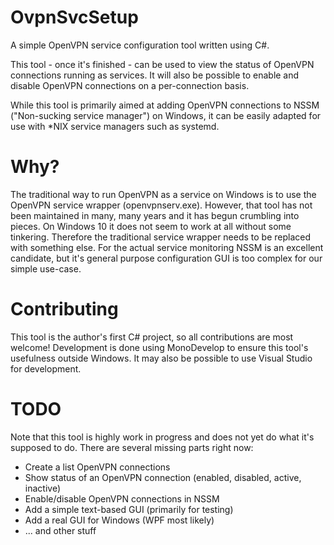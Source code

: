 # OvpnSvcSetup

A simple OpenVPN service configuration tool written using C#.

This tool - once it's finished - can be used to view the status of OpenVPN 
connections running as services. It will also be possible to enable and disable 
OpenVPN connections on a per-connection basis.

While this tool is primarily aimed at adding OpenVPN connections to NSSM 
("Non-sucking service manager") on Windows, it can be easily adapted for use 
with *NIX service managers such as systemd.

# Why?

The traditional way to run OpenVPN as a service on Windows is to use the OpenVPN 
service wrapper (openvpnserv.exe). However, that tool has not been maintained in 
many, many years and it has begun crumbling into pieces. On Windows 10 it does 
not seem to work at all without some tinkering. Therefore the traditional 
service wrapper needs to be replaced with something else. For the actual service 
monitoring NSSM is an excellent candidate, but it's general purpose 
configuration GUI is too complex for our simple use-case.

# Contributing

This tool is the author's first C# project, so all contributions are most 
welcome! Development is done using MonoDevelop to ensure this tool's usefulness 
outside Windows. It may also be possible to use Visual Studio for development.

# TODO

Note that this tool is highly work in progress and does not yet do what it's 
supposed to do. There are several missing parts right now:

* Create a list OpenVPN connections
* Show status of an OpenVPN connection (enabled, disabled, active, inactive)
* Enable/disable OpenVPN connections in NSSM
* Add a simple text-based GUI (primarily for testing)
* Add a real GUI for Windows (WPF most likely)
* ... and other stuff
